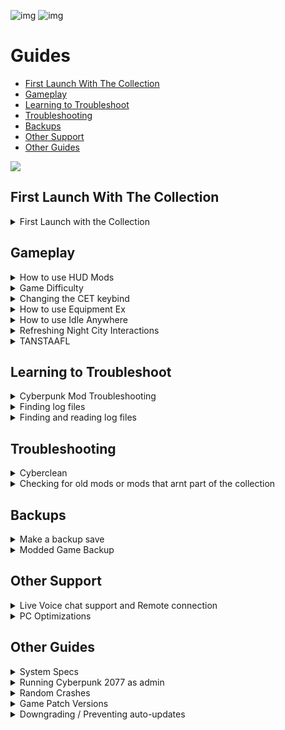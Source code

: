 ![img](https://s13.gifyu.com/images/SjBKh.png)
![img](https://s9.gifyu.com/images/SCGXs.png)

# Guides

- [First Launch With The Collection](#first-launch-with-the-collection)
- [Gameplay](#gameplay)
- [Learning to Troubleshoot](#learning-to-troubleshoot)
- [Troubleshooting](#troubleshooting)
- [Backups](#backups)
- [Other Support](#other-support)
- [Other Guides](#other-guides)

![](https://s12.gifyu.com/images/Cyan-Rule.png)


## First Launch With The Collection

<details>
<summary>First Launch with the Collection</summary>

![img](https://i.imgur.com/wAJUpeU.png)

1) To use CET (Cyber Engine Tweaks) use F11 on your keyboard to bring up the overlay here you will have many overlays that you can use to adjust the mods from the collection and configure them how you like including Cheats, AMM Appearance menu,Vehicle camera and many more.

2) I have added a key bind config file for a few of the mods this is just to get you started you can change it as you like. You will find the key bind list in your main game directory and HERE> [Keybinds](https://github.com/2077v2/City-of-Dreams/blob/main/Keybinds.md)

3) On the main menu go to the graphics tab and you will find "texture quality"  Set this to "HIGH".

4) Once in game hold SHIFT and press U to customize the hud settings to suit you. To go to the next widget press the LEFT and RIGHT arrow keys.

![img](https://i.imgur.com/wAJUpeU.png)

</details>




## Gameplay

<details>
<summary>How to use HUD Mods</summary>

![img](https://i.imgur.com/wAJUpeU.png)

# How to use [LHUD](https://www.nexusmods.com/cyberpunk2077/mods/2592)

## Info
- Hides main **HUD** widgets by default and shows them only on certain events which you can configure
- Included widgets: Action Buttons, Crouch Indicator and Weapon Roster, Hints, Minimap, Player Healthbar, Quest Tracker, World Markers
- Adds new hotkey for your selected widgets group toggle (check the details below)
- Adds new hotkey for minimap toggle
- Adds config option to tweak minimap widget opacity

## Limited HUD - Hotkeys

The mods adds two additional in-game hotkeys which you can use to toggle widgets visibility:

- **Global Toggle:** global hotkey which you can use to toggle visibility for any module combination by your choice. By default it toggles Minimap, Quest Tracker and Quest Markers modules **(F8 by default)**.
- **Minimap Toggle:** a separate hotkey to toggle minimap visibility **(F6 by default)**


# How to use [HUDitor](https://www.nexusmods.com/cyberpunk2077/mods/3315)

## Info

**HUDitor** allows players to move & resize some of the main widgets on the screen:

- Minimap
- Quest tracker
- Wanted bar
- Quest notifications area
- Item notifications area
- Vehicle notifications (summoning and radio)
- Crouch indicator and weapon roster
- Action button hints (dpad)
- Player healthbar
- Player stamina
- Phone call avatar - temporarily removed
- Phone call input controller - temporarily removed
- Input hints
- Speedometer
- Bosses HP bar
- Dialog choices
- Dialog subtitles

## HUDitor - Hotkeys

- Press **"Shift + U"** - you will see that most of the **HUD** widgets' opacity has changed, and only the quest tracker is fully visible. Also, a mouse pointer will appear at the center of the screen (if you have Sprint hotkey rebinded then use it instead of Shift). Also you can use W-A-S-D keys for more precise position tweaking.
- Press **"Shift + U"** / **"Esc"** / **"C"** buttons to disable the editor.
- Press **"X"** while **HUDitor** is enabled, to reset all the widgets back to their original size & position.



# HUD Configuration options

These are great mods when you have an understanding of how they work, you can configure the entire **HUD** to suit yourself with 100s of different configurations and settings, these can be accessed from the **"Mod Settings"** tab at the main menu.

![img](https://i.imgur.com/wAJUpeU.png)

</details>


<details>
<summary>Game Difficulty</summary>

![img](https://i.imgur.com/wAJUpeU.png)

You can change the difficulty to suit your style.

1) From the main menu select Mods.

2) Select "RMK MODS"

Use these menus in game to make it Easier or Harder based on your play style.

![img](https://s11.gifyu.com/images/Sciel.png)

If you want to learn more about how these mods work check out the mod page on Nexus [HERE](https://www.nexusmods.com/cyberpunk2077/mods/1712)

![img](https://i.imgur.com/wAJUpeU.png)

</details>


<details>
<summary>Changing the CET keybind</summary>

![img](https://i.imgur.com/wAJUpeU.png)

To change the (CET) Cyber Engine Tweaks Overlay.

Delete bindings.json located in 

```
bin\x64\plugins\cyber_engine_tweaks 
```

and then launch Cyberpunk 2077 to set a new key bind.


**Note** This will also delete any other key bind configuration you have chosen for your mods.

![img](https://i.imgur.com/wAJUpeU.png)

</details>

<details>
<summary>How to use Equipment Ex</summary>

![img](https://i.imgur.com/wAJUpeU.png)

## Overview

- New transmog system with 30+ clothing slots
- A brand-new UI accessible from Hub menu and V's apartments
- Allows you to manage an unlimited amount of outfits with your names
- Converts your existing wardrobe sets to a new system at a first launch
- Works with vanilla and custom items

## How To Use

- The outfit manager is accessible through the new "Wardrobe" button in the Inventory menu or from wardrobe call in V's apartments
- On the right side of the screen, you will see all compatible gear grouped by slots
- By clicking on a button with three lines above the item list you can choose what items you want to see: current inventory, stash, wardrobe memory
- Clicking on any item will activate outfit mode, which applies the visuals of the selected items to your character over equipped gear
- To equip item in another slot, move cursor over the item and hold displayed hotkey (F on keyboard)
- To unequip all currently equipped items, move cursor over the preview puppet and press displayed hotkey (X on keyboard)
- On the left side of the screen, you will see a list of your outfits
- The "Save outfit" button becomes available when outfit mode is active
- To equip a previously saved outfit, just click on the name in the list
- To delete an outfit, hover over the outfit and press the hotkey from the hint (X on keyboard)
- To disable the outfit mode, you can select "No outfit" or unequip the outfit from the Inventory menu
- In photo mode, you will find the option to change outfits on the fly in the pose section

## FAQ

**Q**- How to get access to all items I ever picked, like in original wardrobe?
**A**- In wardrobe screen, there's a button with 3 lines. If you click on it, you can choose what items you want to see.

**Q**- Item from mod X is not available or buggy. Can you make this item to work?
**A**- It's up to the author of the item. They can contact us on Discord for assistance or follow the available documentation.

**Q**- I can wear item X as equipment, but it disappears in the wardrobe. What to do?
**A**- This means that the item is not compatible with the mod. See the previous answer.

**Q**- I can see clipping parts when item X and Y are equipped together. Can you fix it?
**A**- Some clipping issues can be fixed by the mod, and some require the items to be edited by the authors.
First of all, you have to check if the clipping is present when the same item combination is used without this mod installed.
If the clipping only happens with the mod, please let us know about it.
If the clipping occurs with and without the mod, then you need to contact the authors of the items.

## [Equipment Ex](https://www.nexusmods.com/cyberpunk2077/mods/6945?tab=description)

![img](https://i.imgur.com/wAJUpeU.png)

</details>


<details>
<summary>How to use Idle Anywhere</summary>

![img](https://i.imgur.com/wAJUpeU.png)

**1**) Visit V's starting apartment in H10. You only need to do this once to 'activate' the mod.

**2**) Press the Sprint input while the following is true:

- Stood still (not sat, or crouched)
- Not in a moving elevator (probably can't be vehicle surf either)
- Out of combat
- Have empty hands
- Not looking directly up or down
- Not scanning (zooming is okay)

**3**) Press Sprint again to manually hide it.

*NOTE*
The menu will also not work when controlling surveilance systems, in Brain Dances, and shouldn't work in Johnny's memories either.
If you do have/use the option while in conversation with NPCs just be aware that it can sometimes cause NPCs to sound distant/quiet during the animation(s)

![img](https://i.imgur.com/wAJUpeU.png)

</details>


<details>
<summary>Refreshing Night City Interactions</summary>

![img](https://i.imgur.com/wAJUpeU.png)

**1**) Travel to V's first/main apartment in H10

**2**) Find and use the **REBOOT NCI** interaction in the stash room

**3**) Leave the apartment and then walk back in

This resets the mod **Night City Interactions**

![img](https://i.imgur.com/wAJUpeU.png)

</details>


<details>
<summary>TANSTAAFL</summary>

- Part 1 introduces the Vehicle Insurance systems into the game. 
- Part 2 introduces the Life Insurance systems into the game.

**Vehicle Insurance system rules:**

- Fast Travel is a paid service. No money - no travel.
- Vehicle summoning and repair are paid services: no money - no cars; and if you get in debt with the system, they will deny you access to your vehicles until you repay your debts.
- You are charged for traffic accidents depending on which car you hit.
- An important difference from other similar mods - those are not flat numbers, prices are calculated based on fast travel distance, vehicle price, and your possible discounts. It’s on you to decide whether or not you want to risk your fancy car or grab an old rusty one depending on the potential dangers you might face.
- Another important difference of this mod: you gain access to the Vehicle Insurance website through your home PC where you can buy different subscription packages to have a discount on all the vehicle-related services. Those aren’t cheap, but without those discounts prices are biting!
- In the works: more means to get data on your current subscription state (phone messages).

**Life Insurance system rules:**

- The mod is activated when you sleep in your bed for the first time, so you can start a new playthrough with it - you will have normal saves and checkpoints during the tutorial.
- When the system is active, you can no longer save at will - manual saves are only available when you are in the vicinity of your home bed (seeing the “go to sleep” dialog line).
- Sleeping creates an auto-save point and updates your last home location for the Trauma Team.
- You can buy a Life Insurance subscription at your home PC which gives you X amount of paid resurrections and Y amount of emergency beacons.
- You can place an emergency beacon to create a temporary revival point - this point is reset after you sleep in your bed.
- If you die during an open-world sequence you will be revived at the last beacon or home position.
- If you don’t have enough money to pay for revival or your subscription has expired, you will be revived at Trauma Team Medical Center and you will lose a substantial amount of money.
- If you die during a restrictive quest sequence, you will only be revived if you have an active emergency beacon placed. Otherwise, you will need to reload your last save.

![img](https://i.imgur.com/wAJUpeU.png)

</details>



## Learning to Troubleshoot

<details>
<summary>Cyberpunk Mod Troubleshooting</summary>

![img](https://i.imgur.com/wAJUpeU.png)

You can read the wiki [HERE](https://wiki.redmodding.org/cyberpunk-2077-modding/help/users-troubleshooting)

![img](https://i.imgur.com/wAJUpeU.png)

</details>

<details>
<summary>Finding log files</summary>

![img](https://i.imgur.com/wAJUpeU.png)

1) In your main Cyberpunk 2077 game directory you will see a bat file name **FindErrorsBat**

```
GOG>     Drive Letter:\Games\Cyberpunk 2077
Steam>  Drive Letter:\Games\Steam\steamapps\common\Cyberpunk 2077
Epic> Drive Letter:\Epic Games\Cyberpunk 2077
```

2) Double click the file.

3) The script will have created a folder _LOGS in your Cyberpunk directory, which contains a file listing all the errors for you.


![img](https://i.imgur.com/wAJUpeU.png)

</details>


<details>
<summary>Finding and reading log files</summary>

![img](https://i.imgur.com/wAJUpeU.png)

You can read the wiki [HERE](https://wiki.redmodding.org/cyberpunk-2077-modding/for-mod-users/user-guide-troubleshooting/finding-and-reading-log-files)

![img](https://i.imgur.com/wAJUpeU.png)

</details>




## Troubleshooting

<details>
<summary>Cyberclean</summary>

![img](https://i.imgur.com/wAJUpeU.png)

Always double-check Vortex to make sure it uninstalled/installed something properly during an update. If you are having any issues with crashing or mods not loading you can do the following.

MANUAL
1) Purge mods in Vortex

![](https://s11.gifyu.com/images/Purge-Deploiy.jpg)

2) Go to where cyberpunk2077 is installed and delete these 4 folders /**bin** / **engine** / **r6** / **red4ext**

![](https://s12.gifyu.com/images/Cyberclean.jpg)

3) Go to the following location and delete the **"mod"** folder. If you don't see it that's fine.

```
Steam> Drive Letter:\Games\Steam\steamapps\common\Cyberpunk 2077\archive\pc\mod
GOG>   Drive Letter:\Games\Cyberpunk 2077\archive\pc\mod
Epic>  Drive Letter:\Epic Games\Cyberpunk 2077\archive\pc\mod  
```

4) Verify game files inside your launcher.

5) Deploy mods in Vortex.

6) Launch the game and see if the problem is resolved. 

AUTO
1) Purge mods in Vortex

![](https://s11.gifyu.com/images/Purge-Deploiy.jpg)

2) Place the (Cyberclean.bat) file in the main cyberpunk directory you can find it here> https://www.nexusmods.com/cyberpunk2077/mods/8595

```
Steam> Drive Letter:\Games\Steam\steamapps\common\Cyberpunk 2077
GOG>   Drive Letter:\Games\Cyberpunk 2077
Epic>  Drive Letter:\Epic Games\Cyberpunk 2077
```

3) Double click that bat file.

4) Verify game files inside your launcher.

5) Deploy mods in Vortex.

6) Launch the game and see if the problem is resolved.


![img](https://i.imgur.com/wAJUpeU.png)

</details>


<details>
<summary>Checking for old mods or mods that arnt part of the collection</summary>

![img](https://i.imgur.com/wAJUpeU.png)

We can filter mods in Vortex from a variety of options we are going to use the collections filter this is helpfull to find old mods or mods that are not part of the collection.

1) Open Vortex and on the mods tab in the right hand corner select the settings cog. Now select collection.
 
2) Now you can filter "none" and see the mods that arnt in the collection.

![](https://s11.gifyu.com/images/Su3mn.png)

![img](https://i.imgur.com/wAJUpeU.png)

</details>

## Backups

<details>
<summary>Make a backup save</summary>

![img](https://i.imgur.com/wAJUpeU.png)

Mods for Cyberpunk 2077 are pretty reliable but it's always good to make a backup of your saved file. 

Save files can be found here 

```
C:\Users\Your username\Saved Games\CD Projekt Red\Cyberpunk 2077
```

just copy the contents of this file and place it somewhere on your pc.

![img](https://i.imgur.com/wAJUpeU.png)

</details>

<details>
<summary>Modded Game Backup</summary>

![img](https://i.imgur.com/wAJUpeU.png)

Move game folder before the DLC and any other upgrade.


1) open vortex/mods and purge first so you don't mess up with the files

2) move the game foder where you want it (on the same drive)

3) go to games on vortex, press on the 3 dots on cyberpunk 2077 and then manually set location. find the folder you just moved

4) deploy mods and then go to tools and press on the 3 dots on the side of each tool and press on edit. Then change them to the folder u moved

If you want to upgrade your cyberpunk modded folder. just update the game with steam/gog and copy the steam/gog cyberpunk 2077 game folder to your cyberpunk modded folder. PURGE MODS IN VORTEX FIRST

![img](https://i.imgur.com/wAJUpeU.png)

</details>




## Other Support


<details>
<summary>Live Voice chat support and Remote connection</summary>

![img](https://i.imgur.com/wAJUpeU.png)

I can help you if you are stuck with LIVE Voice chat support and screenshare in the ⁠🔧︱Live VC Support channel in discord

If you are really stuck i can connect to your Pc via a remote connection all you have to do is click the download link it will take you to a software page to download Teamviewer with this tool i can control your pc remotely (while you watch) with a one time use code and password. You can uninstall the program after so you can have peace of mind.

To download Teamviewer click [HERE](https://www.teamviewer.com/en-us/download/windows/?utm_source=google&utm_medium=cpc&utm_campaign=au|b|pr|22|jun|tv-core-download-sn|free|t0|0&utm_content=Download&utm_term=teamviewer%20download&gad=1&gclid=CjwKCAjw9pGjBhB-EiwAa5jl3JtSMlwskHVNVTH2fzvXvtj6wTBD_uhieVL3zYhh38ZYQBQscEv3KRoCZGsQAvD_BwE)
🔧︱Live VC Support in discord

![img](https://i.imgur.com/wAJUpeU.png)

</details>

<details>
<summary>PC Optimizations</summary>

![img](https://i.imgur.com/wAJUpeU.png)

I've been building Pcs for a few years now and have picked up a few tips and tricks along the way. You can also check out my builds on our Discord.

I can connect to your Pc via a remote connection [Team Viewer]() and optimize your Pc for gaming. 

I use a few tools and methods which I will explain here. These tools/programs are lightweight and will not take up many resources in the background. These tools are used widely by the Pc community and are well known.

All links to these tools will be listed below so you can check them out for yourself.

All of this I offer free of charge. The only thing I ask is for you to **Endorse** and support our collections. It really means a lot to us.


### MSI afterburner

This is an overclocking tool but it does much more. With this tool, I can set the following.

1) Custom fan curve this will help with **GPU** temps.

2) Unlock the voltage control on the **GPU** this helps maintain higher clock speeds for the **GPU**.



### RTSS Riva Statistics Tuner

This is a hardware monitoring tool that works alongside **MSI Afterburner**.

1) This allows monitoring of all **GPU** parameters including an **FPS** counter, Temp readings, **FPS** cap and much much more



### ISLC Intelligent Standby List Cleaner

This help to clear out the standby list in Windows in turn freeing up Memory **RAM** the benefits of this tool are fewer stutters in game and maintaining a steady fps.



### Quick CPU

Quick CPU is a program that was designed to fine-tune and monitor important CPU and System parameters such as **CPU** Temperature (Package and Core Temp), **CPU** Performance, Power, Voltage, Current, Core Parking, Frequency Scaling, System Memory, Turbo Boost, C-States, Speed Shift FIVR Control as well as making other adjustments.


### CPU Z & GPU z

These will allow you to identify the GPU and CPU.


### GEEK Uninstaller

This is a great tool for uninstalling programs and removing any traces they leave behind.


### WINDOWS OPTIMIZATION

As well as the tools i can install and configure there are also some optimizations I can perform inside of Windows itself.

These include.

1) Nvidia control panel optimizations

2) Bios optimizations.

3) Power management optimizations.

4) Game-specific optimizations.



### OVERCLOCKING OF THE GPU

I can overclock and stress test your **GPU**.



### As well as all of the above I can.

1) Clear out old unused Windows files taking up space on your System.

2) Run system scans to ensure everything is running as it should be and repair errors.

[MSI afterburner](https://www.msi.com/Landing/afterburner/graphics-cards)

[RTSS Riva Statistics Tuner](https://www.guru3d.com/files-details/rtss-rivatuner-statistics-server-download.html)

[ISLC Intelligent Standby List Cleaner](https://www.wagnardsoft.com/forums/viewtopic.php?t=1256)

[Quick CPU](https://coderbag.com/product/quickcpu)

[CPU Z](https://www.cpuid.com/softwares/cpu-z.html)

[GPU Z](https://www.techpowerup.com/gpuz/)

[GEEK Uninstaller](https://geekuninstaller.com/)

![img](https://i.imgur.com/wAJUpeU.png)

</details>

## Other Guides


<details>
<summary>System Specs</summary>

![img](https://i.imgur.com/wAJUpeU.png)

System specs for the base collection & (Lite) Version

- VRAM> 8GB
- GPU>(see below)
- 1080p> RTX 3060 or RX 6700 XT
- 1440p> RTX 3080 or RX 6800 XT
- RAM> 16GB
- CPU> R5 3600 or i5 9600K
- STORAGE> 12.5GB
- STORAGE TYPE> SSD


System specs for the  4k Graphics Pack

- VRAM> 16GB
- GPU>(see below)
- 1080p> RTX 3080 or RX 6800 XT
- 1440p> RTX 3090 or RX 6900 XT
- RAM> 32GB
- CPU> R5 5600 or i5-12400F
- STORAGE> 28GB
- STORAGE TYPE> SSD

Weak  Hardware

Some crashes are caused by weak hardware. The collection uses alot of RAM this can lead to crashes if the user only has 16gb of RAM installed and they are runnning alot of background programs.

SSD vs HDD

Cyberpunk 2077 needs to be installed on a SSD if its not the following can occur.

- Texture Pop In
- Missing textures
- Texture Loading
- Very Long load times
- Slow Vortex Deployment
- Crashes

![img](https://i.imgur.com/wAJUpeU.png)

</details>


<details>
<summary>Running Cyberpunk 2077 as admin</summary>

![img](https://i.imgur.com/wAJUpeU.png)

1) Go to the following location and find the "cyberpunk2077.exe"

```
Cyberpunk 2077\bin\x64
```

2) Right click the exe and go to "properties"

3) On the compatibility tab check the box for "run this program as administrator" and select "apply" and "ok"

![img](https://s12.gifyu.com/images/SQNWC.jpg)


![img](https://i.imgur.com/wAJUpeU.png)

</details>

<details>
<summary>Random Crashes</summary>

![img](https://i.imgur.com/wAJUpeU.png)

The game may crash here or there its just something we cyberpunks have to deal with. 

But if you are getting constant crashes then there is a issue let us know so we can assist you.

You may find that the game will crash when doing the following. This is due to the game compiling the scripts for all the mods.

1) After the first install of the collection.

2) After a "cyberclean"

3) After a collection update.


![img](https://i.imgur.com/wAJUpeU.png)

</details>

<details>
<summary>Game Patch Versions</summary>

![img](https://i.imgur.com/wAJUpeU.png)

This guide was made by Jack Humbert 

Find your File Version:

1) Locate Cyberpunk2077.exe in your game directory at 

```
bin/x64/Cyberpunk2077.exe
```

2) Right-click and select Properties

3) Select the Details tab

4) Look for File version in the table - it should match one of the numbers below

![img](https://s9.gifyu.com/images/SFIbd.png)

![img](https://i.imgur.com/wAJUpeU.png)

</details>


<details>
<summary>Downgrading / Preventing auto-updates</summary>

![img](https://s11.gifyu.com/images/Sgd38.jpg)

Go to the[Cyberpunk Modding WIKI](https://wiki.redmodding.org/cyberpunk-2077-modding/for-mod-users/users-modding-cyberpunk-2077/users-downgrading-preventing-auto-updates) and follow the relevent version of your game.

![img](https://s11.gifyu.com/images/Sgd38.jpg)

</details>
